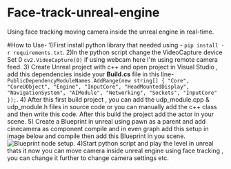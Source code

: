 # Face-track-unreal-engine
Using face tracking moving camera inside the unreal engine in real-time.

#How to Use-
1)First install python library that needed using - ``` pip install -r requirements.txt ```.
2)In the python script change the VideoCapture device Set 0 ```cv2.VideoCapture(0)``` if using webcam here I'm using remote camera feed.
3) Create Unreal project with c++ and open project in Visual Studio , add this dependencies inside your **Build.cs** file in this line- 
``` PublicDependencyModuleNames.AddRange(new string[] { "Core", "CoreUObject", "Engine", "InputCore", "HeadMountedDisplay", "NavigationSystem", "AIModule", "Networking", "Sockets", "InputCore" }); ```.
4) After this first build project , you can add the udp_module.cpp & udp_module.h files in source code or you can manually add the c++ class and then write this code. After this build the project add the actor in your scene.
5) Create a Blueprint in unreal using pawn as a parent and add cinecamera as component compile and in even graph add this setup in image below and compile then add this Blueprint in you scene.
![Blueprint node setup](Screenshot.png).
4)Start python script and play the level in unreal thats it now you can move camera inside unreal engine using face tracking , you can change it further to change camera settings etc.
